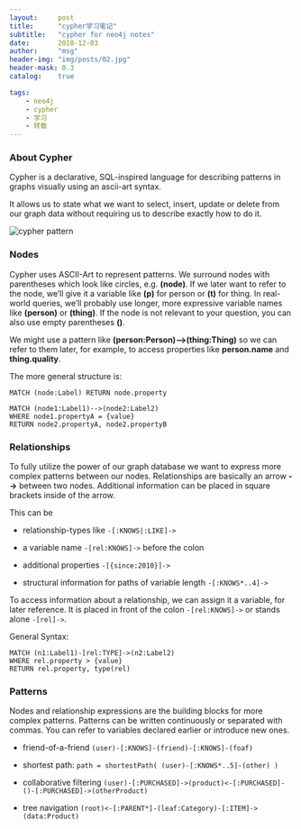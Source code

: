 ```yaml
---
layout:     post
title:      "cypher学习笔记"
subtitle:   "cypher for neo4j notes"
date:       2018-12-03
author:     "msg"
header-img: "img/posts/02.jpg"
header-mask: 0.3
catalog:    true

tags:
    - neo4j
    - cypher
    - 学习
    - 转载
---
```




### About Cypher

Cypher is a declarative, SQL-inspired language for describing patterns in graphs visually using an ascii-art syntax.

It allows us to state what we want to select, insert, update or delete from our graph data without requiring us to describe exactly how to do it.

![cypher pattern](cypher_pattern_simple.png)

### Nodes

Cypher uses ASCII-Art to represent patterns. We surround nodes with parentheses which look like circles, e.g. **(node)**. If we later want to refer to the node, we’ll give it a variable like **(p)** for person or **(t)** for thing. In real-world queries, we’ll probably use longer, more expressive variable names like **(person)** or **(thing)**. If the node is not relevant to your question, you can also use empty parentheses **()**.

We might use a pattern like **(person:Person)-->(thing:Thing)** so we can refer to them later, for example, to access properties like **person.name** and **thing.quality**.

The more general structure is:

```cypher
MATCH (node:Label) RETURN node.property

MATCH (node1:Label1)-->(node2:Label2)
WHERE node1.propertyA = {value}
RETURN node2.propertyA, node2.propertyB
```

### Relationships

To fully utilize the power of our graph database we want to express more complex patterns between our nodes. Relationships are basically an arrow **-->** between two nodes. Additional information can be placed in square brackets inside of the arrow.

This can be

* relationship-types like ```-[:KNOWS|:LIKE]->```

* a variable name ```-[rel:KNOWS]->``` before the colon

* additional properties ```-[{since:2010}]->```

* structural information for paths of variable length ```-[:KNOWS*..4]->```

To access information about a relationship, we can assign it a variable, for later reference. It is placed in front of the colon ```-[rel:KNOWS]->``` or stands alone ```-[rel]->```.

General Syntax:
```
MATCH (n1:Label1)-[rel:TYPE]->(n2:Label2)
WHERE rel.property > {value}
RETURN rel.property, type(rel)
```

### Patterns

Nodes and relationship expressions are the building blocks for more complex patterns. Patterns can be written continuously or separated with commas. You can refer to variables declared earlier or introduce new ones.

* friend-of-a-friend ```(user)-[:KNOWS]-(friend)-[:KNOWS]-(foaf)```

* shortest path: ```path = shortestPath( (user)-[:KNOWS*..5]-(other) )```

* collaborative filtering ```(user)-[:PURCHASED]->(product)<-[:PURCHASED]-()-[:PURCHASED]->(otherProduct)```

* tree navigation ```(root)<-[:PARENT*]-(leaf:Category)-[:ITEM]->(data:Product)```


